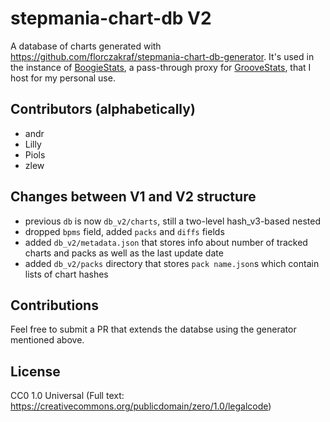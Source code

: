 # stepmania-chart-db V2
A database of charts generated with https://github.com/florczakraf/stepmania-chart-db-generator.
It's used in the instance of [BoogieStats](https://github.com/florczakraf/boogie-stats), a pass-through proxy
for [GrooveStats](https://groovestats.com), that I host for my personal use.

## Contributors (alphabetically)
- andr
- Lilly
- Piols
- zlew

## Changes between V1 and V2 structure
- previous `db` is now `db_v2/charts`, still a two-level hash_v3-based nested
- dropped `bpms` field, added `packs` and `diffs` fields
- added `db_v2/metadata.json` that stores info about number of tracked charts and packs as well as the last update date
- added `db_v2/packs` directory that stores `pack name.json`s which contain lists of chart hashes

## Contributions
Feel free to submit a PR that extends the databse using the generator mentioned above.

## License
CC0 1.0 Universal (Full text: https://creativecommons.org/publicdomain/zero/1.0/legalcode)
